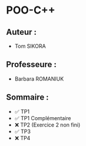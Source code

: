 # POO-C++

## Auteur :
- Tom SIKORA

## Professeure :
- Barbara ROMANIUK

## Sommaire :
- ✅ TP1
- ✅ TP1 Complémentaire
- ❌ TP2 (Exercice 2 non fini)
- ✅ TP3
- ❌ TP4
